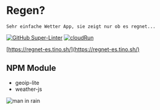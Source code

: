 # Regen?

```
Sehr einfache Wetter App, sie zeigt nur ob es regnet...
```

[![GitHub Super-Linter](https://github.com/tinoschroeter/regen/workflows/Lint%20Code%20Base/badge.svg)](https://github.com/tinoschroeter/regen/actions/workflows/linter.yml)
[![cloudRun](https://img.shields.io/badge/build%20on-Cloud%20Run-blue)](https://cloud.google.com/run)

[https://regnet-es.tino.sh/](https://regnet-es.tino.sh/)

## NPM Module

* geoip-lite
* weather-js

![man in rain](https://www.verlo.com/wp-content/uploads/2019/03/rainy_day.jpg)
